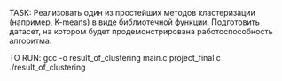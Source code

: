 TASK:
Реализовать один из простейших методов кластеризации (например, K-means) в виде
библиотечной функции. Подготовить датасет, на котором будет продемонстрирована
работоспособность алгоритма.

TO RUN:
gcc -o result_of_clustering main.c project_final.c
./result_of_clustering 
